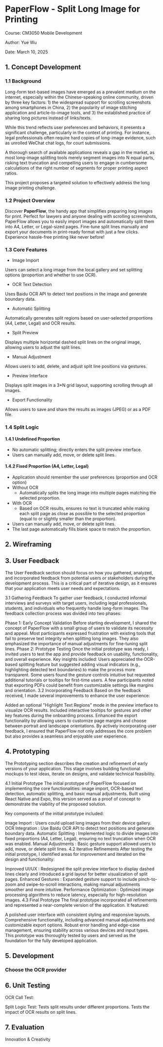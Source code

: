 # PaperFlow - Split Long Image for Printing

Course: CM3050 Mobile Development

Author: Yue Wu

Date: March 10, 2025

## 1. Concept Development

### 1.1 Background

Long-form text-based images have emerged as a prevalent medium on the internet, especially within the Chinese-speaking online community, driven by three key factors: 1) the widespread support for scrolling screenshots among smartphones in China, 2) the popularity of image stitching application and article-to-image tools, and 3) the established practice of sharing long pictures instead of links/texts.

While this trend reflects user preferences and behaviors, it presents a significant challenge, particularly in the context of printing. For instance, legal professionals often require hard copies of long-image evidence, such as unrolled WeChat chat logs, for court submissions.

A thorough search of available applications reveals a gap in the market, as most long-image splitting tools merely segment images into N equal parts, risking text truncation and compelling users to engage in cumbersome calculations of the right number of segments for proper printing aspect ratios.

This project proposes a targeted solution to effectively address the long image printing challenge.

### 1.2 Project Overview

Discover **PaperFlow**, the handy app that simplifies preparing long images for print. Perfect for lawyers and anyone dealing with scrolling screenshots, PaperFlow allows you to easily import images and automatically split them into A4, Letter, or Legal-sized pages. Fine-tune split lines manually and export your documents in print-ready format with just a few clicks. Experience hassle-free printing like never before!

### 1.3 Core Features

- Image Import

Users can select a long image from the local gallery and set splitting options (proportion and whether to use OCR).

- OCR Text Detection

Uses Baidu OCR API to detect text positions in the image and generate boundary data.

- Automatic Splitting

Automatically generates split regions based on user-selected proportions (A4, Letter, Legal) and OCR results.

- Split Preview

Displays multiple horizontal dashed split lines on the original image, allowing users to adjust the split lines.

- Manual Adjustment

Allows users to add, delete, and adjust split line positions via gestures.

- Preview Interface

Displays split images in a 3\*N grid layout, supporting scrolling through all images.

- Export Functionality

Allows users to save and share the results as images (JPEG) or as a PDF file.

### 1.4 Split Logic

#### 1.4.1 Undefined Proportion

- No automatic splitting; directly enters the split preview interface.
- Users can manually add, move, or delete split lines.

#### 1.4.2 Fixed Proportion (A4, Letter, Legal)

- Application should remember the user preferences (proportion and OCR option)
- Without OCR
  - Automatically splits the long image into multiple pages matching the selected proportion.
- With OCR
  - Based on OCR results, ensures no text is truncated while making each split page as close as possible to the selected proportion (equal to or slightly smaller than the proportion).
- Users can manually add, move, or delete split lines.
- The last page automatically fills blank space to match the proportion.

## 2. Wireframing

## 3. User Feedback

The User Feedback section should focus on how you gathered, analyzed, and incorporated feedback from potential users or stakeholders during the development process. This is a critical part of iterative design, as it ensures that your application meets user needs and expectations.

3.1 Gathering Feedback
To gather user feedback, I conducted informal interviews and surveys with target users, including legal professionals, students, and individuals who frequently handle long-form images. The feedback collection process was divided into two phases:

Phase 1: Early Concept Validation
Before starting development, I shared the concept of PaperFlow with a small group of users to validate its necessity and appeal. Most participants expressed frustration with existing tools that fail to preserve text integrity when splitting long images. They also emphasized the importance of manual adjustments for fine-tuning split lines.
Phase 2: Prototype Testing
Once the initial prototype was ready, I invited users to test the app and provide feedback on usability, functionality, and overall experience. Key insights included:
Users appreciated the OCR-based splitting feature but suggested adding visual indicators (e.g., highlighting detected text boundaries) to make the process more transparent.
Some users found the gesture controls intuitive but requested additional tutorials or tooltips for first-time users.
A few participants noted that exporting PDFs could benefit from customizable settings like margins and orientation.
3.2 Incorporating Feedback
Based on the feedback received, I made several improvements to enhance the user experience:

Added an optional "Highlight Text Regions" mode in the preview interface to visualize OCR results.
Included interactive tooltips for gestures and other key features during the onboarding process.
Enhanced the export functionality by allowing users to customize page margins and choose between portrait and landscape orientations.
By actively incorporating user feedback, I ensured that PaperFlow not only addresses the core problem but also provides a seamless and enjoyable user experience.

## 4. Prototyping

The Prototyping section describes the creation and refinement of early versions of your application. This stage involves building functional mockups to test ideas, iterate on designs, and validate technical feasibility.

4.1 Initial Prototype
The initial prototype of PaperFlow focused on implementing the core functionalities: image import, OCR-based text detection, automatic splitting, and basic manual adjustments. Built using React Native and Expo, this version served as a proof of concept to demonstrate the viability of the proposed solution.

Key components of the initial prototype included:

Image Import : Users could upload long images from their device gallery.
OCR Integration : Use Baidu OCR API to detect text positions and generate boundary data.
Automatic Splitting : Implemented logic to divide images into fixed proportions (A4, Letter, Legal), ensuring no text truncation when OCR was enabled.
Manual Adjustments : Basic gesture support allowed users to add, move, or delete split lines.
4.2 Iterative Refinements
After testing the initial prototype, I identified areas for improvement and iterated on the design and functionality:

Improved UI/UX : Redesigned the split preview interface to display dashed lines clearly and introduced a grid layout for better visualization of split pages.
Enhanced Gestures : Expanded gesture support to include pinch-to-zoom and swipe-to-scroll interactions, making manual adjustments smoother and more intuitive.
Performance Optimization : Optimized image processing algorithms to reduce latency, especially for high-resolution images.
4.3 Final Prototype
The final prototype incorporated all refinements and represented a near-complete version of the application. It featured:

A polished user interface with consistent styling and responsive layouts.
Comprehensive functionality, including advanced manual adjustments and customizable export options.
Robust error handling and edge-case management, ensuring stability across various devices and input types.
This prototype was thoroughly tested by users and served as the foundation for the fully developed application.

## 5. Development

### Choose the OCR provider



## 6. Unit Testing

OCR Call Test:

Split Logic Test:
Tests split results under different proportions.
Tests the impact of OCR results on split lines.

## 7. Evaluation

Innovation & Creativity
